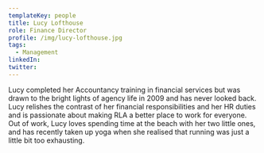 ```yaml
---
templateKey: people
title: Lucy Lofthouse
role: Finance Director
profile: /img/lucy-lofthouse.jpg
tags:
  - Management
linkedIn: 
twitter:
---
```


Lucy completed her Accountancy training in financial services but was drawn to the bright lights of agency life in 2009 and has never looked back. Lucy relishes the contrast of her financial responsibilities and her HR duties and is passionate about making RLA a better place to work for everyone. Out of work, Lucy loves spending time at the beach with her two little ones, and has recently taken up yoga when she realised that running was just a little bit too exhausting.
